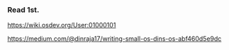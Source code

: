 
### Read 1st.

https://wiki.osdev.org/User:01000101

https://medium.com/@dinraja17/writing-small-os-dins-os-abf460d5e9dc
